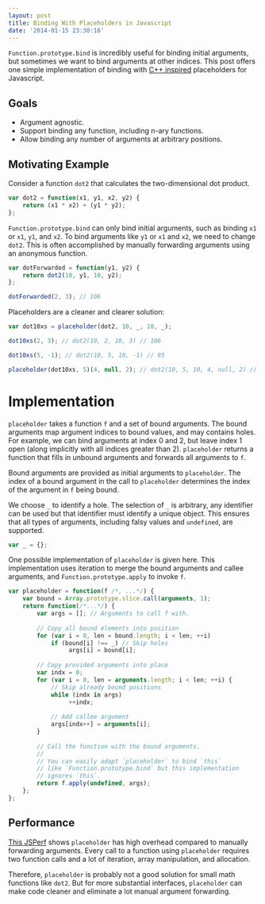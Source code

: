 ```yaml
---
layout: post
title: Binding With Placeholders in Javascript
date: '2014-01-15 23:30:16'
---
```

`Function.prototype.bind` is incredibly useful for binding initial arguments, but sometimes we want to bind arguments at other indices. This post offers one simple implementation of binding with [C++ inspired][c++ placeholder] placeholders for Javascript.

## Goals
* Argument agnostic.
* Support binding any function, including n-ary functions.
* Allow binding any number of arguments at arbitrary positions.

## Motivating Example
Consider a function `dot2` that calculates the two-dimensional dot product.

```js
var dot2 = function(x1, y1, x2, y2) {
    return (x1 * x2) + (y1 * y2);
};
```

`Function.prototype.bind` can only bind initial arguments, such as binding `x1` or `x1`, `y1`, and `x2`. To bind arguments like `y1` or `x1` and `x2`, we need to change `dot2`. This is often accomplished by manually forwarding arguments using an anonymous function.

```js
var dotForwarded = function(y1, y2) {
    return dot2(10, y1, 10, y2);
};

dotForwarded(2, 3); // 106
```

Placeholders are a cleaner and clearer solution:

```js
var dot10xs = placeholder(dot2, 10, _, 10, _);

dot10xs(2, 3); // dot2(10, 2, 10, 3) // 106

dot10xs(5, -1); // dot2(10, 5, 10, -1) // 95

placeholder(dot10xs, 5)(4, null, 2); // dot2(10, 5, 10, 4, null, 2) // 120
```

# Implementation
`placeholder` takes a function `f` and a set of bound arguments. The bound arguments map argument indices to bound values, and may contains holes. For example, we can bind arguments at index 0 and 2, but leave index 1 open (along implicitly with all indices greater than 2). `placeholder` returns a function that fills in unbound arguments and forwards all arguments to `f`.

Bound arguments are provided as initial arguments to `placeholder`. The index of a bound argument in the call to `placeholder` determines the index of the argument in `f` being bound.

We choose `_` to identify a hole. The selection of `_` is arbitrary, any identifier can be used but that identifier must identify a unique object. This ensures that all types of arguments, including falsy values and `undefined`, are supported.

```js
var _ = {};
```

One possible implementation of `placeholder` is given here. This implementation uses iteration to merge the bound arguments and callee arguments, and `Function.prototype.apply` to invoke `f`.

```js
var placeholder = function(f /*, ...*/) {
    var bound = Array.prototype.slice.call(arguments, 1);
    return function(/*...*/) {
        var args = []; // Arguments to call f with.
        
        // Copy all bound elements into position
        for (var i = 0, len = bound.length; i < len; ++i)
            if (bound[i] !== _) // Skip holes
                 args[i] = bound[i];
        
        // Copy provided arguments into place
        var indx = 0;
        for (var i = 0, len = arguments.length; i < len; ++i) {
            // Skip already bound positions
            while (indx in args)
                 ++indx;
            
            // Add callee argument
            args[indx++] = arguments[i];
        }
        
        // Call the function with the bound arguments.
        //
        // You can easily adapt `placeholder` to bind `this`
        // like `Function.prototype.bind` but this implementation
        // ignores `this`.
        return f.apply(undefined, args);
    };
};
```

## Performance
[This JSPerf][jsperf] shows `placeholder` has high overhead compared to manually forwarding arguments. Every call to a function using `placeholder` requires two function calls and a lot of iteration, array manipulation, and allocation.

Therefore, `placeholder` is probably not a good solution for small math functions like `dot2`. But for more substantial interfaces, `placeholder` can make code cleaner and eliminate a lot manual argument forwarding.


[c++ placeholder]: http://en.cppreference.com/w/cpp/utility/functional/bind
[jsperf]: http://jsperf.com/placeholder-overhead